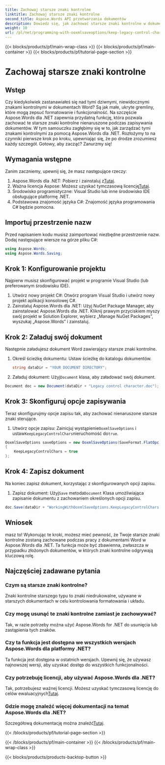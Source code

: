 ```yaml
---
title: Zachowaj starsze znaki kontrolne
linktitle: Zachowaj starsze znaki kontrolne
second_title: Aspose.Words API przetwarzania dokumentów
description: Dowiedz się, jak zachować starsze znaki kontrolne w dokumentach programu Word za pomocą Aspose.Words dla platformy .NET, korzystając z tego przewodnika krok po kroku.
weight: 10
url: /pl/net/programming-with-ooxmlsaveoptions/keep-legacy-control-chars/
---
```


{{< blocks/products/pf/main-wrap-class >}}
{{< blocks/products/pf/main-container >}}
{{< blocks/products/pf/tutorial-page-section >}}

# Zachowaj starsze znaki kontrolne

## Wstęp

Czy kiedykolwiek zastanawiałeś się nad tymi dziwnymi, niewidocznymi znakami kontrolnymi w dokumentach Word? Są jak małe, ukryte gremliny, które mogą zepsuć formatowanie i funkcjonalność. Na szczęście Aspose.Words dla .NET zapewnia przydatną funkcję, która pozwala zachować te starsze znaki kontrolne nienaruszone podczas zapisywania dokumentów. W tym samouczku zagłębimy się w to, jak zarządzać tymi znakami kontrolnymi za pomocą Aspose.Words dla .NET. Rozłożymy to na czynniki pierwsze krok po kroku, upewniając się, że po drodze zrozumiesz każdy szczegół. Gotowy, aby zacząć? Zanurzmy się!

## Wymagania wstępne

Zanim zaczniemy, upewnij się, że masz następujące rzeczy:

1.  Aspose.Words dla .NET: Pobierz i zainstaluj z[Tutaj](https://releases.aspose.com/words/net/).
2.  Ważna licencja Aspose: Możesz uzyskać tymczasową licencję[Tutaj](https://purchase.aspose.com/temporary-license/).
3. Środowisko programistyczne: Visual Studio lub inne środowisko IDE obsługujące platformę .NET.
4. Podstawowa znajomość języka C#: Znajomość języka programowania C# będzie pomocna.

## Importuj przestrzenie nazw

Przed napisaniem kodu musisz zaimportować niezbędne przestrzenie nazw. Dodaj następujące wiersze na górze pliku C#:

```csharp
using Aspose.Words;
using Aspose.Words.Saving;
```

## Krok 1: Konfigurowanie projektu

Najpierw musisz skonfigurować projekt w programie Visual Studio (lub preferowanym środowisku IDE). 

1. Utwórz nowy projekt C#: Otwórz program Visual Studio i utwórz nowy projekt aplikacji konsolowej C#.
2. Zainstaluj Aspose.Words dla .NET: Użyj NuGet Package Manager, aby zainstalować Aspose.Words dla .NET. Kliknij prawym przyciskiem myszy swój projekt w Solution Explorer, wybierz „Manage NuGet Packages”, wyszukaj „Aspose.Words” i zainstaluj.

## Krok 2: Załaduj swój dokument

Następnie załadujesz dokument Word zawierający starsze znaki kontrolne.

1. Określ ścieżkę dokumentu: Ustaw ścieżkę do katalogu dokumentów.
   
   ```csharp
   string dataDir = "YOUR DOCUMENT DIRECTORY";
   ```

2.  Załaduj dokument: Użyj`Document` klasa, aby załadować swój dokument.

   ```csharp
   Document doc = new Document(dataDir + "Legacy control character.doc");
   ```

## Krok 3: Skonfiguruj opcje zapisywania

Teraz skonfigurujmy opcje zapisu tak, aby zachować nienaruszone starsze znaki sterujące.

1.  Utwórz opcje zapisu: Zainicjuj wystąpienie`OoxmlSaveOptions` i ustaw`KeepLegacyControlChars`nieruchomość do`true`.

   ```csharp
   OoxmlSaveOptions saveOptions = new OoxmlSaveOptions(SaveFormat.FlatOpc)
   {
       KeepLegacyControlChars = true
   };
   ```

## Krok 4: Zapisz dokument

Na koniec zapisz dokument, korzystając z skonfigurowanych opcji zapisu.

1.  Zapisz dokument: Użyj`Save` metoda`Document` Klasa umożliwiająca zapisanie dokumentu z zachowaniem określonych opcji zapisu.

   ```csharp
   doc.Save(dataDir + "WorkingWithOoxmlSaveOptions.KeepLegacyControlChars.docx", saveOptions);
   ```

## Wniosek

masz to! Wykonując te kroki, możesz mieć pewność, że Twoje starsze znaki kontrolne zostaną zachowane podczas pracy z dokumentami Word w Aspose.Words dla .NET. Ta funkcja może być zbawienna, zwłaszcza w przypadku złożonych dokumentów, w których znaki kontrolne odgrywają kluczową rolę. 

## Najczęściej zadawane pytania

### Czym są starsze znaki kontrolne?

Znaki kontrolne starszego typu to znaki niedrukowalne, używane w starszych dokumentach w celu kontrolowania formatowania i układu.

### Czy mogę usunąć te znaki kontrolne zamiast je zachowywać?

Tak, w razie potrzeby można użyć Aspose.Words for .NET do usunięcia lub zastąpienia tych znaków.

### Czy ta funkcja jest dostępna we wszystkich wersjach Aspose.Words dla platformy .NET?

Ta funkcja jest dostępna w ostatnich wersjach. Upewnij się, że używasz najnowszej wersji, aby uzyskać dostęp do wszystkich funkcjonalności.

### Czy potrzebuję licencji, aby używać Aspose.Words dla .NET?

 Tak, potrzebujesz ważnej licencji. Możesz uzyskać tymczasową licencję do celów ewaluacyjnych[Tutaj](https://purchase.aspose.com/temporary-license/).

### Gdzie mogę znaleźć więcej dokumentacji na temat Aspose.Words dla .NET?

 Szczegółową dokumentację można znaleźć[Tutaj](https://reference.aspose.com/words/net/).
 
{{< /blocks/products/pf/tutorial-page-section >}}

{{< /blocks/products/pf/main-container >}}
{{< /blocks/products/pf/main-wrap-class >}}

{{< blocks/products/products-backtop-button >}}
